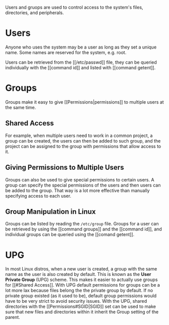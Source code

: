 Users and gruops are used to control access to the system's files, directories, and peripherals.

# Users

Anyone who uses the system may be a user as long as they set a unique name. Some names are reserved for the system, e.g.  root. 

Users can be retrieved from the [[/etc/passwd]] file, they can be queried individually with the [[command id]] and listed with [[command getent]].
# Groups

Groups make it easy to give [[Permissions|permissions]] to multiple users at the same time. 

## Shared Access

For example, when multiple users need to work in a common project, a group can be created, the users can then be added to such group, and the project can be assigned to the group with permissions that allow access to it. 

## Giving Permissions to Multiple Users

Groups can also be used to give special permissions to certain users. A group can specify the special permissions of the users and then users can be added to the group. That way is a lot more effective than manually specifying access to each user. 

## Group Manipulation in Linux

Groups can be listed by reading the `/etc/group` file. Groups for a user can be retrieved by using the [[command groups]] and the [[command id]], and individual groups can be queried using the [[comand getent]].

# UPG

In most Linux distros, when a new user is created, a group with the same name as the user is also created by default. This is known as the **User Private Group** (UPG) scheme. This makes it easier to actually use groups for [[#Shared Access]]. With UPG default permissions for groups can be a lot more lax because files belong the the private group by default. If no private group existed (as it used to be), default group permissions would have to be very strict to avoid security issues. With the UPG, shared directories with the [[Permissions#SGID|SGID]] set can be used to make sure that new files and directories within it inherit the Group setting of the parent. 